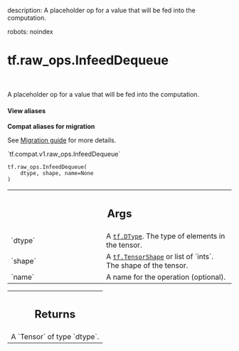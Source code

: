 description: A placeholder op for a value that will be fed into the computation.

robots: noindex

# tf.raw_ops.InfeedDequeue

<!-- Insert buttons and diff -->

<table class="tfo-notebook-buttons tfo-api nocontent" align="left">

</table>



A placeholder op for a value that will be fed into the computation.

<section class="expandable">
  <h4 class="showalways">View aliases</h4>
  <p>
<b>Compat aliases for migration</b>
<p>See
<a href="https://www.tensorflow.org/guide/migrate">Migration guide</a> for
more details.</p>
<p>`tf.compat.v1.raw_ops.InfeedDequeue`</p>
</p>
</section>

<pre class="devsite-click-to-copy prettyprint lang-py tfo-signature-link">
<code>tf.raw_ops.InfeedDequeue(
    dtype, shape, name=None
)
</code></pre>



<!-- Placeholder for "Used in" -->


<!-- Tabular view -->
 <table class="responsive fixed orange">
<colgroup><col width="214px"><col></colgroup>
<tr><th colspan="2"><h2 class="add-link">Args</h2></th></tr>

<tr>
<td>
`dtype`
</td>
<td>
A <a href="../../tf/dtypes/DType.md"><code>tf.DType</code></a>. The type of elements in the tensor.
</td>
</tr><tr>
<td>
`shape`
</td>
<td>
A <a href="../../tf/TensorShape.md"><code>tf.TensorShape</code></a> or list of `ints`. The shape of the tensor.
</td>
</tr><tr>
<td>
`name`
</td>
<td>
A name for the operation (optional).
</td>
</tr>
</table>



<!-- Tabular view -->
 <table class="responsive fixed orange">
<colgroup><col width="214px"><col></colgroup>
<tr><th colspan="2"><h2 class="add-link">Returns</h2></th></tr>
<tr class="alt">
<td colspan="2">
A `Tensor` of type `dtype`.
</td>
</tr>

</table>

